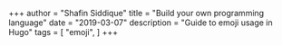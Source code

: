 +++
author = "Shafin Siddique"
title = "Build your own programming language"
date = "2019-03-07"
description = "Guide to emoji usage in Hugo"
tags = [
    "emoji",
]
+++
